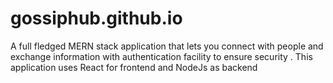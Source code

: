 # gossiphub.github.io
A full fledged MERN stack application that lets you connect with people and exchange information with authentication facility to ensure security . This application uses React for frontend and NodeJs as backend
